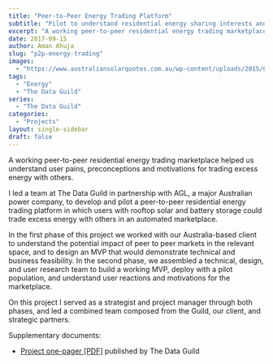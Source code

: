 ```yaml
---
title: "Peer-to-Peer Energy Trading Platform"
subtitle: "Pilot to understand residential energy sharing interests and motivation"
excerpt: "A working peer-to-peer residential energy trading marketplace helped us understand user pains, preconceptions and motivations for trading excess energy with others."
date: 2017-09-15
author: Aman Ahuja
slug: "p2p-energy-trading"
images: 
  - "https://www.australiansolarquotes.com.au/wp-content/uploads/2015/09/8193261049_b1b871542f_k.jpg"
tags:
  - "Energy"
  - "The Data Guild"
series: 
  - "The Data Guild"
categories: 
  - "Projects"
layout: single-sidebar
draft: false
---
```

A working peer-to-peer residential energy trading marketplace helped us understand user pains, preconceptions and motivations for trading excess energy with others.

I led a team at The Data Guild in partnership with AGL, a major Australian power company, to develop and pilot a peer-to-peer residential energy trading platform in which users with rooftop solar and battery storage could trade excess energy with others in an automated marketplace.

In the first phase of this project we worked with our Australia-based client to understand the potential impact of peer to peer markets in the relevant space, and to design an MVP that would demonstrate technical and business feasibility. In the second phase, we assembled a technical, design, and user research team to build a working MVP, deploy with a pilot population, and understand user reactions and motivations for the marketplace.

On this project I served as a strategist and project manager through both phases, and led a combined team composed from the Guild, our client, and strategic partners.

Supplementary documents: 
* [Project one-pager \[PDF\]](/media/TDG_CaseStudy_P2P.pdf) published by The Data Guild
